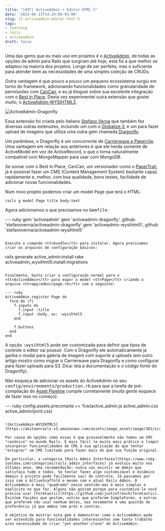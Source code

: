 ```yaml
---
title: "[#IF] ActiveAdmin + Editor HTML 5"
date: '2013-05-13T14:24:00-03:00'
slug: if-activeadmin-editor-html-5
tags:
- learning
- rails
- activeadmin
draft: false
---
```


Uma das gems que eu mais uso em projetos é o [ActiveAdmin](http://activeadmin.info/documentation.html), de todas as opções de admin para Rails que surgiram até hoje, esta foi a que melhor se adaptou na maioria dos projetos. Longe de ser perfeita, mas o suficiente para atender bem as necessidades de uma simples coleção de CRUDs.

Outra vantagem é que pouco a pouco um pequeno ecossistema surgiu em torno do framework, adicionando funcionalidades como granularidade de permissões com [CanCan](https://github.com/11factory/activeadmin-cancan), e eu já bloguei sobre sua excelente integração com o [Best in Place](http://www.akitaonrails.com/2012/07/23/activeadmin-best-in-place). Desta vez experimentei outra extensão que gostei muito, o [ActiveAdmin-WYSIHTML5](https://github.com/stefanoverna/activeadmin-wysihtml5).

![ActiveAdmin-Dragonfly](https://akitaonrails.s3.amazonaws.com/assets/image_asset/image/362/image_screenshot.png)

Essa extensão foi criada pelo italiano [Stefano Verna](https://github.com/stefanoverna) que também fez diversas outras extensões, incluindo um com o [Globalize 3](https://github.com/stefanoverna/activeadmin-globalize3), e um para fazer upload de imagens que utiliza uma outra gem chamada [Dragonfly](https://github.com/markevans/dragonfly). 

Um parêntese, o Dragonfly é um concorrente de [Carrierwave e Paperclip](http://www.akitaonrails.com/2010/06/23/akita-responde-upload-de-arquivos#.UZEeJys6WDQ). Uma vantagem em relação aos anteriores é que ele herda somente de ActiveModel em vez de ActiveRecord, o que o torna naturalmente compatível com MongoMapper para usar com MongoDB.

Se somar com o Best In Place, CanCan, um versionador como o [PaperTrail](https://github.com/airblade/paper_trail), já é possível fazer um CMS (Content Management System) bastante capaz rapidamente e, melhor, com boa qualidade, bons testes, facilidade de adicionar novas funcionalidades.

Num novo projeto podemos criar um model <tt>Page</tt> que terá o HTML:

```
rails g model Page title body:text
```

Agora adicionamos o que precisamos no <tt>Gemfile</tt>:

--- ruby
gem 'activeadmin'
gem 'activeadmin-dragonfly', github: 'stefanoverna/activeadmin-dragonfly'
gem 'activeadmin-wysihtml5', github: 'stefanoverna/activeadmin-wysihtml5'
```

Execute o comando <tt>bundle</tt> para instalar. Agora precisamos criar os arquivos de configuração básicos:

```
rails generate active_admin:install
rake activeadmin_wysihtml5:install:migrations 
```

Finalmente, basta criar a configuração normal para o <tt>ActiveAdmin</tt> para expor o model <tt>Page</tt> criando o arquivo <tt>app/admin/page.rb</tt> com o seguinte:

--- ruby
ActiveAdmin.register Page do
  form do |f|
    f.inputs do
      f.input :title
      f.input :body, as: :wysihtml5
    end

    f.buttons
  end
end
```

A opção <tt>:wysihtml5</tt> pode ser customizada para definir que tipos de controle o editor vai possuir. Com o Dragonfly ele automaticamente já ganha o modal para galeria de imagem com suporte a uploads (em outro artigo mostro como migrar o Carrierwave para Dragonfly e como configurar para fazer uploads para S3. Dica: leia a documentação e o código fonte do Dragonfly).

Não esqueça de adicionar os assets do ActiveAdmin no seu <tt>config/environments/production.rb</tt> para que a tarefa de pré-compilação do [Asset Pipeline](http://www.akitaonrails.com/2012/07/01/asset-pipeline-para-iniciantes) compile corretamente (muita gente esquece de fazer isso no começo):

--- ruby
config.assets.precompile += %w(active_admin.js active_admin.css active_admin/print.css)
```

![ActiveAdmin-WYSIHTML5](https://akitaonrails.s3.amazonaws.com/assets/image_asset/image/361/screenshot.png)

Por causa de opções como essas é que provavelmente não temos um CMS "canônico" no mundo Rails. É mais fácil (e muito mais prático e limpo) incorporar funcionalidades de CMS à sua aplicação do que tentar "estuprar" um CMS limitado para fazer mais do que sua função original.

Em particular, a categoria [Rails Admin Interfaces](https://www.ruby-toolbox.com/categories/rails_admin_interfaces) já evoluiu muito nos últimos anos. Uma recomendação: nunca vai existir um Admin que satisfaça tudo e todos. Se tentar fazer algo customizável e dinâmico demais o projeto pode facilmente sair do controle. Já passamos por isso com o ActiveScaffold e mesmo com o atual Rails Admin. O ActiveAdmin é mais "quadrado" nesse sentido mas é mais simples e explícito no que faz. Alguns não gostam porque para customizá-lo você precisa usar [Formtastic](https://github.com/justinfrench/formtastic). Existem facções que gostam, outras que preferem SimpleForms, e outras que preferem não usar nenhum deles, mas novamente é uma questão de preferência já que ambos tem prós e contras.

O objetivo de mostrar esta gem é demonstrar como o ActiveAdmin pode ser estendido para funcionalidades interessantes sem tanto trabalho e/ou necessidade de criar "yet-another-clone" do ActiveAdmin.

